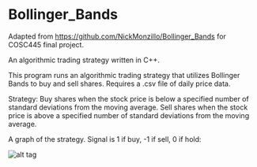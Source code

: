 # Bollinger_Bands
Adapted from https://github.com/NickMonzillo/Bollinger_Bands for COSC445 final project.

An algorithmic trading strategy written in C++.

This program runs an algorithmic trading strategy that utilizes Bollinger Bands to buy and sell shares.
Requires a .csv file of daily price data.

Strategy:
Buy shares when the stock price is below a specified number of standard deviations from the moving average.
Sell shares when the stock price is above a specified number of standard deviations from the moving average.

A graph of the strategy. Signal is 1 if buy, -1 if sell, 0 if hold:

![alt tag](http://i.imgur.com/uxwmoHr.png)
